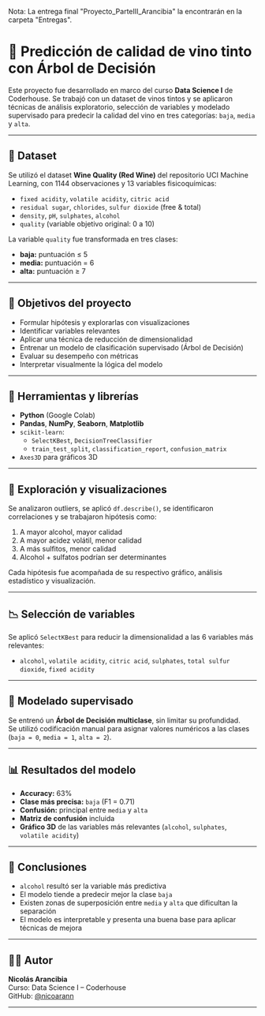 Nota: La entrega final "Proyecto_ParteIII_Arancibia" la encontrarán en la carpeta "Entregas".

# 🍷 Predicción de calidad de vino tinto con Árbol de Decisión

Este proyecto fue desarrollado en marco del curso **Data Science I** de Coderhouse. Se trabajó con un dataset de vinos tintos y se aplicaron técnicas de análisis exploratorio, selección de variables y modelado supervisado para predecir la calidad del vino en tres categorías: `baja`, `media` y `alta`.

---

## 📁 Dataset

Se utilizó el dataset **Wine Quality (Red Wine)** del repositorio UCI Machine Learning, con 1144 observaciones y 13 variables fisicoquímicas:

- `fixed acidity`, `volatile acidity`, `citric acid`
- `residual sugar`, `chlorides`, `sulfur dioxide` (free & total)
- `density`, `pH`, `sulphates`, `alcohol`
- `quality` (variable objetivo original: 0 a 10)

La variable `quality` fue transformada en tres clases:
- **baja:** puntuación ≤ 5
- **media:** puntuación = 6
- **alta:** puntuación ≥ 7

---

## 🧠 Objetivos del proyecto

- Formular hipótesis y explorarlas con visualizaciones
- Identificar variables relevantes
- Aplicar una técnica de reducción de dimensionalidad
- Entrenar un modelo de clasificación supervisado (Árbol de Decisión)
- Evaluar su desempeño con métricas
- Interpretar visualmente la lógica del modelo

---

## 🧰 Herramientas y librerías

- **Python** (Google Colab)
- **Pandas**, **NumPy**, **Seaborn**, **Matplotlib**
- `scikit-learn`: 
  - `SelectKBest`, `DecisionTreeClassifier`
  - `train_test_split`, `classification_report`, `confusion_matrix`
- `Axes3D` para gráficos 3D

---

## 🔎 Exploración y visualizaciones

Se analizaron outliers, se aplicó `df.describe()`, se identificaron correlaciones y se trabajaron hipótesis como:

1. A mayor alcohol, mayor calidad
2. A mayor acidez volátil, menor calidad
3. A más sulfitos, menor calidad
4. Alcohol + sulfatos podrían ser determinantes

Cada hipótesis fue acompañada de su respectivo gráfico, análisis estadístico y visualización.

---

## 📉 Selección de variables

Se aplicó `SelectKBest` para reducir la dimensionalidad a las 6 variables más relevantes:

- `alcohol`, `volatile acidity`, `citric acid`, `sulphates`, `total sulfur dioxide`, `fixed acidity`

---

## 🌳 Modelado supervisado

Se entrenó un **Árbol de Decisión multiclase**, sin limitar su profundidad.  
Se utilizó codificación manual para asignar valores numéricos a las clases (`baja = 0`, `media = 1`, `alta = 2`).

---

## 📊 Resultados del modelo

- **Accuracy:** 63%
- **Clase más precisa:** `baja` (F1 = 0.71)
- **Confusión:** principal entre `media` y `alta`
- **Matriz de confusión** incluida
- **Gráfico 3D** de las variables más relevantes (`alcohol`, `sulphates`, `volatile acidity`)

---

## 📌 Conclusiones

- `alcohol` resultó ser la variable más predictiva
- El modelo tiende a predecir mejor la clase `baja`
- Existen zonas de superposición entre `media` y `alta` que dificultan la separación
- El modelo es interpretable y presenta una buena base para aplicar técnicas de mejora

---

## 👨‍💻 Autor

**Nicolás Arancibia**  
Curso: Data Science I – Coderhouse  
GitHub: [@nicoarann](https://github.com/nicoarann)

---

